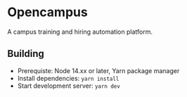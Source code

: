 # Opencampus

A campus training and hiring automation platform.

## Building

- Prerequiste: Node 14.xx or later, Yarn package manager
- Install dependencies: `yarn install`
- Start development server: `yarn dev`
